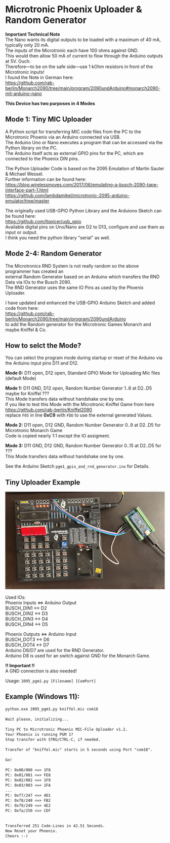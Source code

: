 # Microtronic Phoenix Uploader & Random Generator  
  
**Important Technical Note**  
The Nano wants its digital outputs to be loaded with a maximum of 40 mA, typically only 20 mA.  
The inputs of the Microtronic each have 100 ohms against GND.  
This would then allow 50 mA of current to flow through the Arduino outputs at 5V. Ouch.  
Therefore—to be on the safe side—use 1 kOhm resistors in front of the Microtronic inputs!  
I found the Note in German here:  
https://github.com/rab-berlin/Monarch2090/tree/main/program/2090undArduino#monarch2090-mit-arduino-nano
  
  
**This Device has two purposes in 4 Modes**  
  
## Mode 1: Tiny MIC Uploader  
A Python script for transferring MIC code files from the PC to the Microtronic Phoenix via an Arduino connected via USB.  
The Arduino Uno or Nano executes a program that can be accessed via the Python library on the PC.  
The Arduino itself acts as external GPIO pins for the PC, which are connected to the Phoenix DIN pins.
  
  
The Python Uploader Code is based on the 2095 Emulation of Martin Sauter & Michael Wessel.  
Further information can be found here:  
https://blog.wirelessmoves.com/2017/06/emulating-a-busch-2090-tape-interface-part-1.html  
https://github.com/lambdamikel/microtronic-2095-arduino-emulator/tree/master  
  
The originally used USB-GPIO Python Library and the Arduiono Sketch can be found here:  
https://github.com/ltspicer/usb_gpio  
Available digital pins on Uno/Nano are D2 to D13, configure and use them as input or output.  
I think you need the python library "serial" as well.  
  
## Mode 2-4: Random Generator  
The Microtronics RND System is not really random so the above programmer has created an  
external Random Generator based on an Arduino which transfers the RND Data via IOs to the Busch 2090.  
The RND Generator uses the same IO Pins as used by the Phoenix Uploader.  
  
I have updated and enhanced the USB-GPIO Arduino Sketch and added code from here:  
https://github.com/rab-berlin/Monarch2090/tree/main/program/2090undArduino  
to add the Random generator for the Microtronic Games Monarch and maybe Kniffel & Co.  
  
## How to selct the Mode?  
You can select the program mode during startup or reset of the Arduino via the Arduino input pins D11 and D12.  
  
**Mode 0:** D11 open, D12 open, Standard GPIO Mode for Uploading Mic files (default Mode)  
  
**Mode 1:** D11 GND, D12 open,  Random Number Generator 1..6 at D2..D5 maybe for Kniffel ???  
This Mode transfers data without handshake one by one.  
If you like to test this Mode with the Microtronic Kniffel Game from here https://github.com/rab-berlin/Kniffel2090  
replace `F05` in line **0xC9** with `FDD` to use the external generated Values.  

**Mode 2:** D11 open, D12 GND,  Random Number Generator 0..9 at D2..D5 for Microtronic Monarch Game  
Code is copied nearly 1:1 except the IO assigment.  
  
**Mode 3:** D11 GND, D12 GND,   Random Number Generator 0..15 at D2..D5 for ???  
This Mode transfers data without handshake one by one.  
  
See the Arduino Sketch `pgm1_gpio_and_rnd_generator.ino` for Details.  
  
## Tiny Uploader Example
<img src="https://github.com/venice1200/Retro/blob/main/Microtronic_Phoenix/pic/connection.jpg" width="800" />
  
Used IOs:  
Phoenix Inputs <=> Arduino Output  
BUSCH_DIN1 <-> D2  
BUSCH_DIN2 <-> D3  
BUSCH_DIN3 <-> D4  
BUSCH_DIN4 <-> D5  
  
Phoenix Outputs <=> Arduino Input  
BUSCH_DOT3 <-> D6  
BUSCH_DOT4 <-> D7  
Arduino D6/D7 are used for the RND Generator.  
Arduino D8 is used for an switch against GND for the Monarch Game.  
  
**!! Important !!**  
A GND connection is also needed!  
  
Usage: `2095_pgm1.py [Filename] [ComPort]`  
  
## Example (Windows 11):  
```
python.exe 2095_pgm1.py kniffel.mic com16  
  
Wait please, initializing...  
  
Tiny PC to Microtronic Phoenix MIC-File Uploader v1.2.  
Your Phoenix is running PGM 1?  
Stop transfer with STRG/CTRL-C, if needed.  
  
Transfer of "kniffel.mic" starts in 5 seconds using Port "com18".  
  
Go!  
  
PC: 0x00/000 <=> 1F8  
PC: 0x01/001 <=> FE8  
PC: 0x02/002 <=> 1F9  
PC: 0x03/003 <=> 1FA  
...  
PC: 0xf7/247 <=> 4D1  
PC: 0xf8/248 <=> FB2  
PC: 0xf9/249 <=> 4E2  
PC: 0xfa/250 <=> CEF  
  
  
Transferred 251 Code-Lines in 42.51 Seconds.  
Now Reset your Phoenix.  
Cheers :-)  
```
